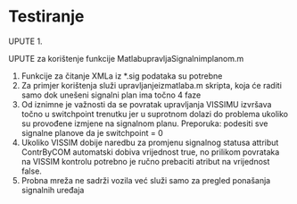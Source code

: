 # Testiranje

UPUTE
1. 


UPUTE za korištenje funkcije MatlabupravljaSignalnimplanom.m

1.	Funkcije za čitanje XMLa iz *.sig podataka su potrebne
2.	Za primjer korištenja služi upravljanjeizmatlaba.m skripta, koja će raditi samo dok unešeni signalni plan ima točno 4 faze
3.	Od iznimne je važnosti da se povratak upravljanja VISSIMU izvršava točno u switchpoint trenutku jer u suprotnom dolazi do problema ukoliko su provođene izmjene na signalnom planu. Preporuka: podesiti sve signalne planove da je switchpoint = 0
4.	Ukoliko VISSIM dobije naredbu za promjenu signalnog statusa attribut ContrByCOM automatski dobiva vrijednost true, no prilikom povrataka na VISSIM kontrolu potrebno je ručno prebaciti atribut na vrijednost false.
5.	Probna mreža ne sadrži vozila već služi samo za pregled ponašanja signalnih uređaja


